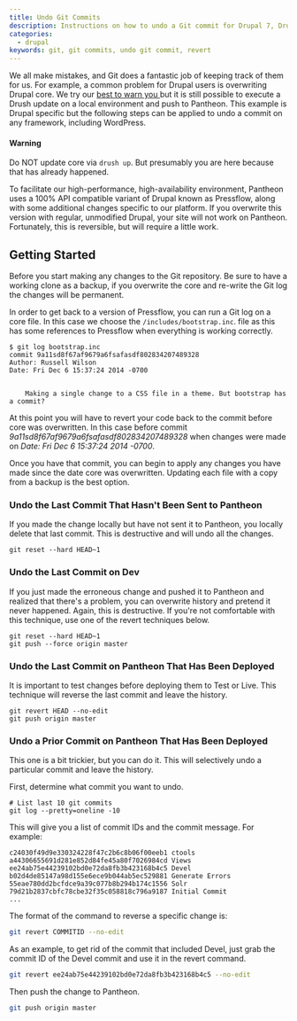 ```yaml
---
title: Undo Git Commits
description: Instructions on how to undo a Git commit for Drupal 7, Drupal 6, and Pantheon.
categories:
  - drupal
keywords: git, git commits, undo git commit, revert
---
```

We all make mistakes, and Git does a fantastic job of keeping track of them for us. For example, a common problem for Drupal users is overwriting Drupal core. We try our [best to warn you ](/docs/upstream-updates) but it is still possible to execute a Drush update on a local environment and push to Pantheon. This example is Drupal specific but the following steps can be applied to undo a commit on any framework, including WordPress.

<div class="alert alert-danger" role="alert">
<h4>Warning</h4>
Do NOT update core via <code>drush up</code>.  But presumably you are here because that has already happened.</div>

To facilitate our high-performance, high-availability environment, Pantheon uses a 100% API compatible variant of Drupal known as Pressflow, along with some additional changes specific to our platform. If you overwrite this version with regular, unmodified Drupal, your site will not work on Pantheon. Fortunately, this is reversible, but will require a little work.

## Getting Started

Before you start making any changes to the Git repository. Be sure to have a working clone as a backup, if you overwrite the core and re-write the Git log the changes will be permanent.

In order to get back to a version of Pressflow, you can run a Git log on a core file. In this case we choose the `/includes/bootstrap.inc`. file as this has some references to Pressflow when everything is working correctly.

```nohighlight
$ git log bootstrap.inc
commit 9a11sd8f67af9679a6fsafasdf802834207489328
Author: Russell Wilson
Date: Fri Dec 6 15:37:24 2014 -0700


    Making a single change to a CSS file in a theme. But bootstrap has a commit?
```
At this point you will have to revert your code back to the commit before core was overwritten. In this case before commit _9a11sd8f67af9679a6fsafasdf802834207489328_ when changes were made on _Date: Fri Dec 6 15:37:24 2014 -0700_.

Once you have that commit, you can begin to apply any changes you have made since the date core was overwritten. Updating each file with a copy from a backup is the best option.

### Undo the Last Commit That Hasn't Been Sent to Pantheon

If you made the change locally but have not sent it to Pantheon, you locally delete that last commit. This is destructive and will undo all the changes.
```nohighlight
git reset --hard HEAD~1
```
### Undo the Last Commit on Dev

If you just made the erroneous change and pushed it to Pantheon and realized that there's a problem, you can overwrite history and pretend it never happened. Again, this is destructive. If you're not comfortable with this technique, use one of the revert techniques below.

```nohighlight
git reset --hard HEAD~1
git push --force origin master
```
### Undo the Last Commit on Pantheon That Has Been Deployed

It is important to test changes before deploying them to Test or Live. This technique will reverse the last commit and leave the history.
```nohighlight
git revert HEAD --no-edit
git push origin master
```
### Undo a Prior Commit on Pantheon That Has Been Deployed

This one is a bit trickier, but you can do it. This will selectively undo a particular commit and leave the history.

First, determine what commit you want to undo.

```nohighlight
# List last 10 git commits
git log --pretty=oneline -10
```
This will give you a list of commit IDs and the commit message. For example:

```nohighlight
c24030f49d9e330324228f47c2b6c8b06f00eeb1 ctools
a44306655691d281e852d84fe45a80f7026984cd Views
ee24ab75e44239102bd0e72da8fb3b423168b4c5 Devel
b02d4de85147a98d155e6ece9b044ab5ec529881 Generate Errors
55eae780dd2bcfdce9a39c077b8b294b174c1556 Solr
79d21b2837cbfc78cbe32f35c058818c796a9187 Initial Commit
...
```
The format of the command to reverse a specific change is:

```bash
git revert COMMITID --no-edit
```
As an example, to get rid of the commit that included Devel, just grab the commit ID of the Devel commit and use it in the revert command.
```bash
git revert ee24ab75e44239102bd0e72da8fb3b423168b4c5 --no-edit
```
Then push the change to Pantheon.

```bash
git push origin master
```
